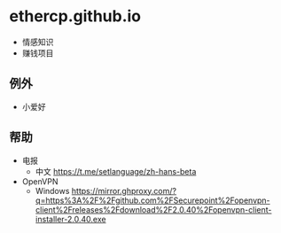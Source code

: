 # ethercp.github.io
- 情感知识
- 赚钱项目

## 例外
- 小爱好

## 帮助
- 电报
  - 中文 <https://t.me/setlanguage/zh-hans-beta>
- OpenVPN
  - Windows <https://mirror.ghproxy.com/?q=https%3A%2F%2Fgithub.com%2FSecurepoint%2Fopenvpn-client%2Freleases%2Fdownload%2F2.0.40%2Fopenvpn-client-installer-2.0.40.exe>
